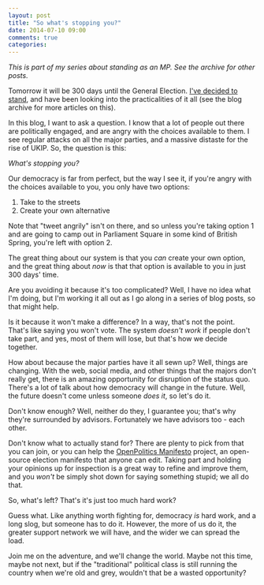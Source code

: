 ```yaml
---
layout: post
title: "So what's stopping you?"
date: 2014-07-10 09:00
comments: true
categories:
---
```

*This is part of my series about standing as an MP. See the archive for other posts.*

Tomorrow it will be 300 days until the General Election. [I've decided to stand](/blog/2014/06/27/standing-for-parliament-in-2015/), and have been looking into the practicalities of it all (see the blog archive for more articles on this).

In this blog, I want to ask a question. I know that a lot of people out there are politically engaged, and are angry with the choices available to them. I see regular attacks on all the major parties, and a massive distaste for the rise of UKIP. So, the question is this:

*What's stopping you?*

Our democracy is far from perfect, but the way I see it, if you're angry with the choices available to you, you only have two options:

1. Take to the streets
2. Create your own alternative

Note that "tweet angrily" isn't on there, and so unless you're taking option 1 and are going to camp out in Parliament Square in some kind of British Spring, you're left with option 2.

The great thing about our system is that you *can* create your own option, and the great thing about *now* is that that option is available to you in just 300 days' time.

Are you avoiding it because it's too complicated? Well, I have no idea what I'm doing, but I'm working it all out as I go along in a series of blog posts, so that might help.

Is it because it won't make a difference? In a way, that's not the point. That's like saying you won't vote. The system *doesn't work* if people don't take part, and yes, most of them will lose, but that's how we decide together.

How about because the major parties have it all sewn up? Well, things are changing. With the web, social media, and other things that the majors don't really get, there is an amazing opportunity for disruption of the status quo. There's a lot of talk about how democracy will change in the future. Well, the future doesn't come unless someone *does it*, so let's do it.

Don't know enough? Well, neither do they, I guarantee you; that's why they're surrounded by advisors. Fortunately we have advisors too - each other.

Don't know what to actually stand for? There are plenty to pick from that you can join, or you can help the [OpenPolitics Manifesto](http://openpolitics.org.uk) project, an open-source election manifesto that anyone can edit. Taking part and holding your opinions up for inspection is a great way to refine and improve them, and you *won't* be simply shot down for saying something stupid; we all do that.

So, what's left? That's it's just too much hard work?

Guess what. Like anything worth fighting for, democracy *is* hard work, and a long slog, but someone has to do it. However, the more of us do it, the greater support network we will have, and the wider we can spread the load.

Join me on the adventure, and we'll change the world. Maybe not this time, maybe not next, but if the "traditional" political class is still running the country when we're old and grey, wouldn't that be a wasted opportunity?

